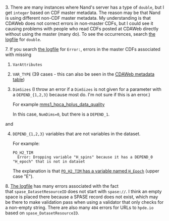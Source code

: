 3\. There are many instances where Nand's server has a type of `double`, but I get `integer` based on CDF master metadata. The reason may be that Nand is using different non-CDF master metadata. My understanding is that CDAWeb does not correct errors in non-master CDFs, but I could see it causing problems with people who read CDFs posted at CDAWeb directly without using the master (many do). To see the occurrences, search [the logfile](http://mag.gmu.edu/git-data/cdawmeta/data/hapi/compare.log) for `double`.


7\. If you search [the logfile](http://mag.gmu.edu/git-data/cdawmeta/data/hapi/catalog-all.log) for `Error:`, errors in the master CDFs associated with missing

1. `VarAttributes`

2. `VAR_TYPE` (39 cases - this can also be seen in the [CDAWeb metadata table](https://hapi-server.org/meta/cdaweb/#VAR_TYPE=''))

3. `DimSizes` (I throw an error if a `DimSizes` is not given for a parameter with a `DEPEND_{1,2,3}` because most do. I'm not sure if this is an error.)

   For example [mms1_hpca_hplus_data_quality](https://hapi-server.org/meta/cdaweb/#VariableName=mms1_hpca_hplus_data_quality)

   In this case, `NumDims=0`, but there is a `DEPEND_1`.

and

4. `DEPEND_{1,2,3}` variables that are not variables in the dataset.

    For example:

    ```
    PO_H2_TIM
      Error: Dropping variable "H_spins" because it has a DEPEND_0 "H_epoch" that is not in dataset
    ```

   The explanation is that [`PO_H2_TIM` has a variable named `H_Epoch`](https://hapi-server.org/meta/cdaweb/#datasetID=PO_H2_TIM) (upper case "E").


8\. [The logfile](http://mag.gmu.edu/git-data/cdawmeta/data/cdaweb.errors.log) has many errors associated with the fact that `spase_DatasetResourceID` does not start with `spase://`. I think an empty space is placed there because a SPASE record does not exist, which may be there to make validation pass when using a validator that only checks for a non-empty string. There are also many `404` errors for URLs to `hpde.io` based on `spase_DatasetResourceID`.

